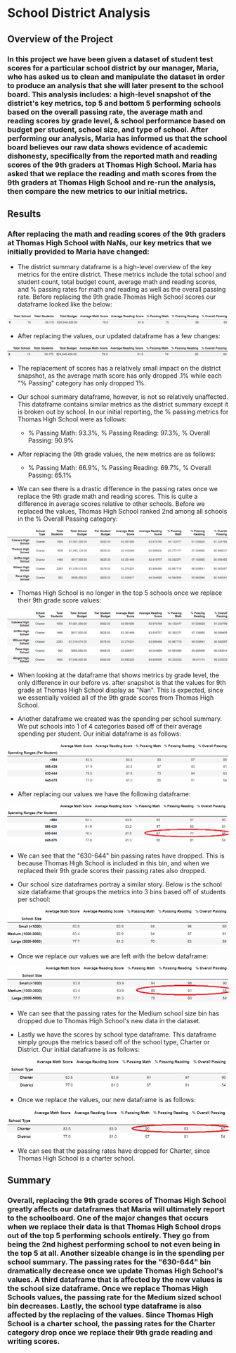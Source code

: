 # School District Analysis

## Overview of the Project

### In this project we have been given a dataset of student test scores for a particular school district by our manager, Maria, who has asked us to clean and manipulate the dataset in order to produce an analysis that she will later present to the school board. This analysis includes: a high-level snapshot of the district's key metrics, top 5 and bottom 5 performing schools based on the overall passing rate, the average math and reading scores by grade level, & school performance based on budget per student, school size, and type of school. After performing our analysis, Maria has informed us that the school board believes our raw data shows evidence of academic dishonesty, specifically from the reported math and reading scores of the 9th graders at Thomas High School. Maria has asked that we replace the reading and math scores from the 9th graders at Thomas High School and re-run the analysis, then compare the new metrics to our initial metrics.

## Results

### After replacing the math and reading scores of the 9th graders at Thomas High School with NaNs, our key metrics that we initially provided to Maria have changed:

- The district summary dataframe is a high-level overview of the key metrics for the entire district. These metrics include the total school and student count, total budget count, average math and reading scores, and % passing rates for math and reading as well as the overall passing rate. Before replacing the 9th grade Thomas High School scores our dataframe looked like the below:

![](https://github.com/christianhargett/School_District_Analysis/blob/master/Resources/District_Summary_Before.png)

- After replacing the values, our updated dataframe has a few changes:

![](https://github.com/christianhargett/School_District_Analysis/blob/master/Resources/District_Summary_After.png)

- The replacement of scores has a relatively small impact on the district snapshot, as the average math score has only dropped .1% while each "% Passing" category has only dropped 1%.

- Our school summary dataframe, however, is not so relatively unaffected. This dataframe contains similar metrics as the district summary except it is broken out by school. In our initial reporting, the % passing metrics for Thomas High School were as follows:
  - % Passing Math: 93.3%, % Passing Reading: 97.3%, % Overall Passing: 90.9%

- After replacing the 9th grade values, the new metrics are as follows:

  - % Passing Math: 66.9%, % Passing Reading: 69.7%, % Overall Passing: 65.1%

- We can see there is a drastic difference in the passing rates once we replace the 9th grade math and reading scores. This is quite a difference in average scores relative to other schools. Before we replaced the values, Thomas High School ranked 2nd among all schools in the % Overall Passing category:

![](https://github.com/christianhargett/School_District_Analysis/blob/master/Resources/Top_Schools_Before.png)

- Thomas High School is no longer in the top 5 schools once we replace their 9th grade score values:

![](https://github.com/christianhargett/School_District_Analysis/blob/master/Resources/Top_Schools_After.png)

- When looking at the dataframe that shows metrics by grade level, the only difference in our before vs. after snapshot is that the values for 9th grade at Thomas High School display as "Nan". This is expected, since we essentially voided all of the 9th grade scores from Thomas High School.

- Another dataframe we created was the spending per school summary. We put schools into 1 of 4 categories based off of their average spending per student. Our initial dataframe is as follows:

![](https://github.com/christianhargett/School_District_Analysis/blob/master/Resources/Per_School_Spending_Before.png)

- After replacing our values we have the following dataframe:

![](https://github.com/christianhargett/School_District_Analysis/blob/master/Resources/Per_School_Spending_After.png)

- We can see that the "630-644" bin passing rates have dropped. This is because Thomas High School is included in this bin, and when we replaced their 9th grade scores their passing rates also dropped.

- Our school size dataframes portray a similar story. Below is the school size dataframe that groups the metrics into 3 bins based off of students per school:

![](https://github.com/christianhargett/School_District_Analysis/blob/master/Resources/School_Size_Before.png)

- Once we replace our values we are left with the below dataframe:

![](https://github.com/christianhargett/School_District_Analysis/blob/master/Resources/School_Size_After.png)

- We can see that the passing rates for the Medium school size bin has dropped due to Thomas High School's new data in the dataset.

- Lastly we have the scores by school type dataframe. This dataframe simply groups the metrics based off of the school type, Charter or District. Our initial dataframe is as follows:

![](https://github.com/christianhargett/School_District_Analysis/blob/master/Resources/School_Type_Before.png)

- Once we replace the values, our new dataframe is as follows:

![](https://github.com/christianhargett/School_District_Analysis/blob/master/Resources/School_Type_After.png)

- We can see that the passing rates have dropped for Charter, since Thomas High School is a charter school.

## Summary

### Overall, replacing the 9th grade scores of Thomas High School greatly affects our dataframes that Maria will ultimately report to the schoolboard. One of the major changes that occurs when we replace their data is that Thomas High School drops out of the top 5 performing schools entirely. They go from being the 2nd highest performing school to not even being in the top 5 at all. Another sizeable change is in the spending per school summary. The passing rates for the "630-644" bin dramatically decrease once we update Thomas High School's values. A third dataframe that is affected by the new values is the school size dataframe. Once we replace Thomas High Schools values, the passing rate for the Medium sized school bin decreases. Lastly, the school type dataframe is also affected by the replacing of the values. Since Thomas High School is a charter school, the passing rates for the Charter category drop once we replace their 9th grade reading and writing scores.
